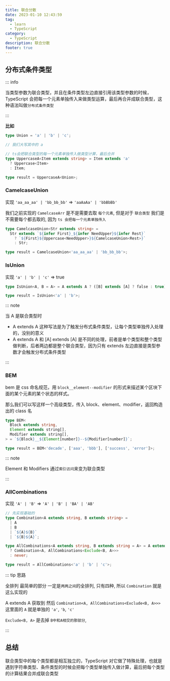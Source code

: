 ```yaml
---
title: 联合分散
date: 2023-01-10 12:43:59
tag:
  - learn
  - TypeScript
category:
  - TypeScript
description: 联合分散
footer: true
---
```


## 分布式条件类型

::: info

当类型参数为联合类型，并且在条件类型左边直接引用该类型参数的时候，TypeScript 会把每一个元素单独传入来做类型运算，最后再合并成联合类型，这种语法叫做`分布式条件类型`

:::

**比如**

```ts
type Union = 'a' | 'b' | 'c';

// 我们大写其中的 a

// ts会把联合类型的每一个元素单独传入做类型计算，最后合并
type UppercaseA<Item extends string> = Item extends 'a'
  ? Uppercase<Item>
  : Item;

type result = UppercaseA<Union>;
```

### CamelcaseUnion

实现 `'aa_aa_aa' | 'bb_bb_bb'` => `'aaAaAa' | 'bbBbBb'`

我们之前实现的 `CamelcaseArr` 是不是需要去取 `每个元素`, 但是对于 `联合类型` 我们是不需要每个都去取的, 因为 `ts 会把每一个元素单独传入`

```ts
type CamelcaseUnion<Str extends string> =
  Str extends `${infer First}_${infer NeedUpper}${infer Rest}`
    ? `${First}${Uppercase<NeedUpper>}${CamelcaseUnion<Rest>}`
    : Str;

type result = CamelcaseUnion<'aa_aa_aa' | 'bb_bb_bb'>;
```

### IsUnion

实现 `'a' | 'b' | 'c'` => true

```ts
type IsUnion<A, B = A> = A extends A ? ([B] extends [A] ? false : true) : never;

type result = IsUnion<'a' | 'b'>;
```

::: note

当 A 是联合类型时

- A extends A 这种写法是为了触发分布式条件类型，让每个类型单独传入处理的，没别的意义
- A extends A 和 [A] extends [A] 是不同的处理，前者是单个类型和整个类型做判断，后者两边都是整个联合类型，因为只有 extends 左边直接是类型参数才会触发分布式条件类型

:::

### BEM

bem 是 css 命名规范，用 `block__element--modifier` 的形式来描述某个区块下面的某个元素的某个状态的样式。

那么我们可以写这样一个高级类型，传入 block、element、modifier，返回构造出的 class 名

```ts
type BEM<
  Block extends string,
  Element extends string[],
  Modifier extends string[],
> = `${Block}__${Element[number]}--${Modifier[number]}`;

type result = BEM<'decade', ['aaa', 'bbb'], ['success', 'error']>;
```

::: note

Element 和 Modifiers 通过`索引访问`来变为联合类型

:::

### AllCombinations

实现 `'A' | 'B'` => `'A' | 'B' | 'BA' | 'AB'`

```ts
// 先实现基础的
type Combination<A extends string, B extends string> =
  | A
  | B
  | `${A}${B}`
  | `${B}${A}`;

type AllCombinations<A extends string, B extends string = A> = A extends A
  ? Combination<A, AllCombinations<Exclude<B, A>>>
  : never;

type result = AllCombinations<'a' | 'b' | 'c'>;
```

::: tip 思路

全排列 最简单的部分 一定是`两两之间`的全排列, 只有四种, 所以 `Combination` 就是这么实现的

A extends A 获取到 然后 `Combination<A, AllCombinations<Exclude<B, A>>>` 这里面的 `A` 就是单独的 `'a'`, `'b`, `'c'`

`Exclude<B, A>` 是去掉 `B中和A相交的那部分`,

:::

## 总结

联合类型中的每个类型都是相互独立的，TypeScript 对它做了特殊处理，也就是遇到字符串类型、条件类型的时候会把每个类型单独传入做计算，最后把每个类型的计算结果合并成联合类型
